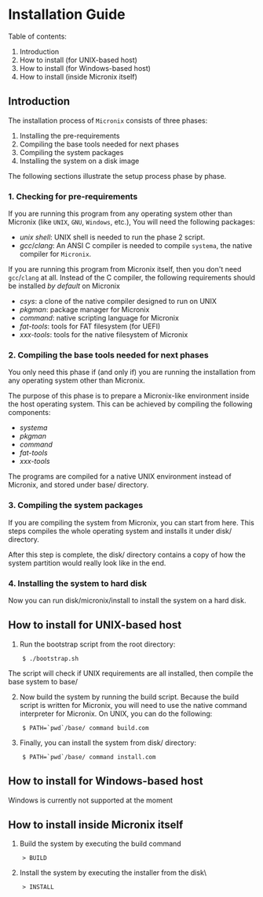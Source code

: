 # Installation Guide

Table of contents:

1. Introduction
2. How to install (for UNIX-based host)
3. How to install (for Windows-based host)
4. How to install (inside Micronix itself)

## Introduction 

The installation process of `Micronix` consists of three phases:

1. Installing the pre-requirements
2. Compiling the base tools needed for next phases
3. Compiling the system packages
4. Installing the system on a disk image

The following sections illustrate the setup process phase by phase.

### 1. Checking for pre-requirements

If you are running this program from any operating system
other than Micronix (like `UNIX`, `GNU`, `Windows`, etc.), You will
need the following packages:

- *unix shell*: UNIX shell is needed to run the phase 2 script.
- *gcc*/*clang*: An ANSI C compiler is needed to compile `systema`, 
                 the native compiler for `Micronix`.

If you are running this program from Micronix itself, then you don't
need `gcc`/`clang` at all. Instead of the C compiler, the following
requirements should be installed *by default* on Micronix

- *csys*:      a clone of the native compiler designed to run on UNIX
- *pkgman*:    package manager for Micronix
- *command*:   native scripting language for Micronix
- *fat-tools*: tools for FAT filesystem (for UEFI)
- *xxx-tools*: tools for the native filesystem of Micronix

### 2. Compiling the base tools needed for next phases

You only need this phase if (and only if) you are running the 
installation from any operating system other than Micronix.

The purpose of this phase is to prepare a Micronix-like
environment inside the host operating system. This can
be achieved by compiling the following components:

- *systema*
- *pkgman*
- *command*
- *fat-tools*
- *xxx-tools*

The programs are compiled for a native UNIX environment
instead of Micronix, and stored under base/ directory.

### 3. Compiling the system packages

If you are compiling the system from Micronix, you can
start from here. This steps compiles the whole
operating system and installs it under disk/ directory.

After this step is complete, the disk/ directory contains
a copy of how the system partition would really look like 
in the end.

### 4. Installing the system to hard disk

Now you can run disk/micronix/install to install the
system on a hard disk.

## How to install for UNIX-based host

1. Run the bootstrap script from the root directory:
```
    $ ./bootstrap.sh
```
   The script will check if UNIX requirements are all
   installed, then compile the base system to
   base/

2. Now build the system by running the build script.
   Because the build script is written for Micronix,
   you will need to use the native command interpreter
   for Micronix. On UNIX, you can do the following:
```
    $ PATH=`pwd`/base/ command build.com
```

3. Finally, you can install the system from disk/
   directory:
```
    $ PATH=`pwd`/base/ command install.com
```

## How to install for Windows-based host

Windows is currently not supported at the moment

## How to install inside Micronix itself

1. Build the system by executing the build command
```
    > BUILD
```

2. Install the system by executing the installer
   from the disk\
```
    > INSTALL
```
